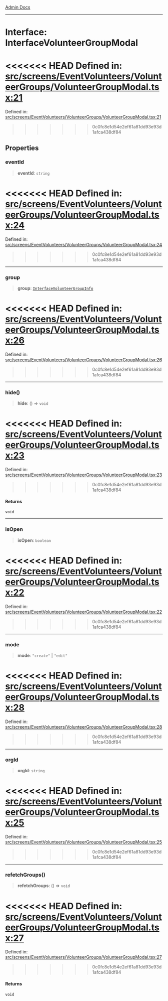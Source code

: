 [Admin Docs](/)

***

# Interface: InterfaceVolunteerGroupModal

<<<<<<< HEAD
Defined in: [src/screens/EventVolunteers/VolunteerGroups/VolunteerGroupModal.tsx:21](https://github.com/abhassen44/talawa-admin/blob/285f7384c3d26b5028a286d84f89b85120d130a2/src/screens/EventVolunteers/VolunteerGroups/VolunteerGroupModal.tsx#L21)
=======
Defined in: [src/screens/EventVolunteers/VolunteerGroups/VolunteerGroupModal.tsx:21](https://github.com/PalisadoesFoundation/talawa-admin/blob/main/src/screens/EventVolunteers/VolunteerGroups/VolunteerGroupModal.tsx#L21)
>>>>>>> 0c0fc8e1d54e2ef61a81dd93e93d1afca438df84

## Properties

### eventId

> **eventId**: `string`

<<<<<<< HEAD
Defined in: [src/screens/EventVolunteers/VolunteerGroups/VolunteerGroupModal.tsx:24](https://github.com/abhassen44/talawa-admin/blob/285f7384c3d26b5028a286d84f89b85120d130a2/src/screens/EventVolunteers/VolunteerGroups/VolunteerGroupModal.tsx#L24)
=======
Defined in: [src/screens/EventVolunteers/VolunteerGroups/VolunteerGroupModal.tsx:24](https://github.com/PalisadoesFoundation/talawa-admin/blob/main/src/screens/EventVolunteers/VolunteerGroups/VolunteerGroupModal.tsx#L24)
>>>>>>> 0c0fc8e1d54e2ef61a81dd93e93d1afca438df84

***

### group

> **group**: [`InterfaceVolunteerGroupInfo`](../../../../../utils/interfaces/interfaces/InterfaceVolunteerGroupInfo.md)

<<<<<<< HEAD
Defined in: [src/screens/EventVolunteers/VolunteerGroups/VolunteerGroupModal.tsx:26](https://github.com/abhassen44/talawa-admin/blob/285f7384c3d26b5028a286d84f89b85120d130a2/src/screens/EventVolunteers/VolunteerGroups/VolunteerGroupModal.tsx#L26)
=======
Defined in: [src/screens/EventVolunteers/VolunteerGroups/VolunteerGroupModal.tsx:26](https://github.com/PalisadoesFoundation/talawa-admin/blob/main/src/screens/EventVolunteers/VolunteerGroups/VolunteerGroupModal.tsx#L26)
>>>>>>> 0c0fc8e1d54e2ef61a81dd93e93d1afca438df84

***

### hide()

> **hide**: () => `void`

<<<<<<< HEAD
Defined in: [src/screens/EventVolunteers/VolunteerGroups/VolunteerGroupModal.tsx:23](https://github.com/abhassen44/talawa-admin/blob/285f7384c3d26b5028a286d84f89b85120d130a2/src/screens/EventVolunteers/VolunteerGroups/VolunteerGroupModal.tsx#L23)
=======
Defined in: [src/screens/EventVolunteers/VolunteerGroups/VolunteerGroupModal.tsx:23](https://github.com/PalisadoesFoundation/talawa-admin/blob/main/src/screens/EventVolunteers/VolunteerGroups/VolunteerGroupModal.tsx#L23)
>>>>>>> 0c0fc8e1d54e2ef61a81dd93e93d1afca438df84

#### Returns

`void`

***

### isOpen

> **isOpen**: `boolean`

<<<<<<< HEAD
Defined in: [src/screens/EventVolunteers/VolunteerGroups/VolunteerGroupModal.tsx:22](https://github.com/abhassen44/talawa-admin/blob/285f7384c3d26b5028a286d84f89b85120d130a2/src/screens/EventVolunteers/VolunteerGroups/VolunteerGroupModal.tsx#L22)
=======
Defined in: [src/screens/EventVolunteers/VolunteerGroups/VolunteerGroupModal.tsx:22](https://github.com/PalisadoesFoundation/talawa-admin/blob/main/src/screens/EventVolunteers/VolunteerGroups/VolunteerGroupModal.tsx#L22)
>>>>>>> 0c0fc8e1d54e2ef61a81dd93e93d1afca438df84

***

### mode

> **mode**: `"create"` \| `"edit"`

<<<<<<< HEAD
Defined in: [src/screens/EventVolunteers/VolunteerGroups/VolunteerGroupModal.tsx:28](https://github.com/abhassen44/talawa-admin/blob/285f7384c3d26b5028a286d84f89b85120d130a2/src/screens/EventVolunteers/VolunteerGroups/VolunteerGroupModal.tsx#L28)
=======
Defined in: [src/screens/EventVolunteers/VolunteerGroups/VolunteerGroupModal.tsx:28](https://github.com/PalisadoesFoundation/talawa-admin/blob/main/src/screens/EventVolunteers/VolunteerGroups/VolunteerGroupModal.tsx#L28)
>>>>>>> 0c0fc8e1d54e2ef61a81dd93e93d1afca438df84

***

### orgId

> **orgId**: `string`

<<<<<<< HEAD
Defined in: [src/screens/EventVolunteers/VolunteerGroups/VolunteerGroupModal.tsx:25](https://github.com/abhassen44/talawa-admin/blob/285f7384c3d26b5028a286d84f89b85120d130a2/src/screens/EventVolunteers/VolunteerGroups/VolunteerGroupModal.tsx#L25)
=======
Defined in: [src/screens/EventVolunteers/VolunteerGroups/VolunteerGroupModal.tsx:25](https://github.com/PalisadoesFoundation/talawa-admin/blob/main/src/screens/EventVolunteers/VolunteerGroups/VolunteerGroupModal.tsx#L25)
>>>>>>> 0c0fc8e1d54e2ef61a81dd93e93d1afca438df84

***

### refetchGroups()

> **refetchGroups**: () => `void`

<<<<<<< HEAD
Defined in: [src/screens/EventVolunteers/VolunteerGroups/VolunteerGroupModal.tsx:27](https://github.com/abhassen44/talawa-admin/blob/285f7384c3d26b5028a286d84f89b85120d130a2/src/screens/EventVolunteers/VolunteerGroups/VolunteerGroupModal.tsx#L27)
=======
Defined in: [src/screens/EventVolunteers/VolunteerGroups/VolunteerGroupModal.tsx:27](https://github.com/PalisadoesFoundation/talawa-admin/blob/main/src/screens/EventVolunteers/VolunteerGroups/VolunteerGroupModal.tsx#L27)
>>>>>>> 0c0fc8e1d54e2ef61a81dd93e93d1afca438df84

#### Returns

`void`
